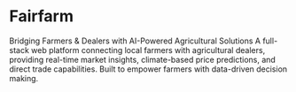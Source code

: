 # Fairfarm
Bridging Farmers &amp; Dealers with AI-Powered Agricultural Solutions  A full-stack web platform connecting local farmers with agricultural dealers, providing real-time market insights, climate-based price predictions, and direct trade capabilities. Built to empower farmers with data-driven decision making.
